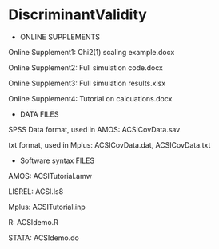 # DiscriminantValidity

* ONLINE SUPPLEMENTS

Online Supplement1: Chi2(1) scaling example.docx

Online Supplement2: Full simulation code.docx

Online Supplement3: Full simulation results.xlsx

Online Supplement4: Tutorial on calcuations.docx


* DATA FILES

SPSS Data format, used in AMOS: ACSICovData.sav

txt format, used in Mplus: ACSICovData.dat, ACSICovData.txt


* Software syntax FILES

AMOS: ACSITutorial.amw

LISREL: ACSI.ls8

Mplus: ACSITutorial.inp

R: ACSIdemo.R

STATA: ACSIdemo.do

